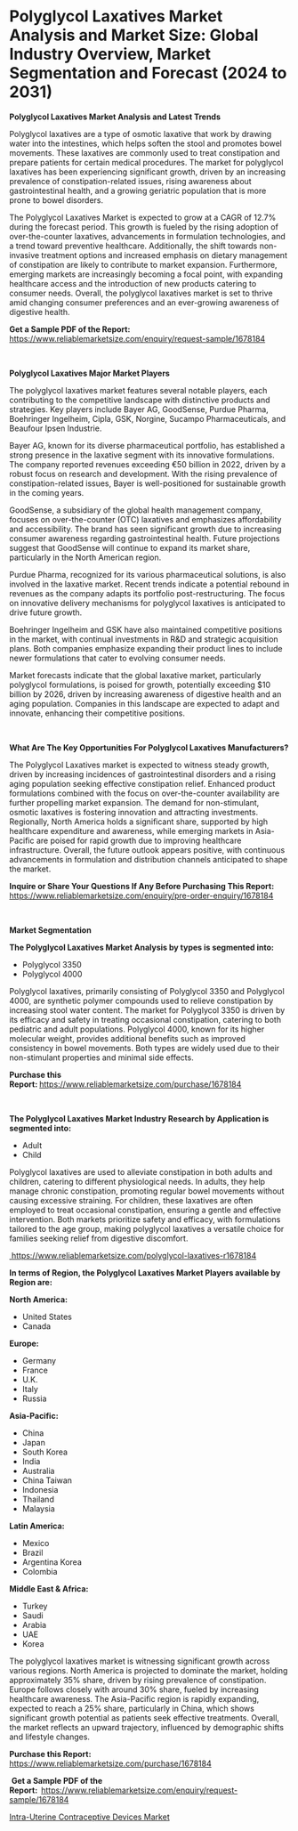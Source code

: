 <p><h1>Polyglycol Laxatives Market Analysis and Market Size: Global Industry Overview, Market Segmentation and Forecast (2024 to 2031)</h1></p><p><strong>Polyglycol Laxatives Market Analysis and Latest Trends</strong></p>
<p><p>Polyglycol laxatives are a type of osmotic laxative that work by drawing water into the intestines, which helps soften the stool and promotes bowel movements. These laxatives are commonly used to treat constipation and prepare patients for certain medical procedures. The market for polyglycol laxatives has been experiencing significant growth, driven by an increasing prevalence of constipation-related issues, rising awareness about gastrointestinal health, and a growing geriatric population that is more prone to bowel disorders.</p><p>The Polyglycol Laxatives Market is expected to grow at a CAGR of 12.7% during the forecast period. This growth is fueled by the rising adoption of over-the-counter laxatives, advancements in formulation technologies, and a trend toward preventive healthcare. Additionally, the shift towards non-invasive treatment options and increased emphasis on dietary management of constipation are likely to contribute to market expansion. Furthermore, emerging markets are increasingly becoming a focal point, with expanding healthcare access and the introduction of new products catering to consumer needs. Overall, the polyglycol laxatives market is set to thrive amid changing consumer preferences and an ever-growing awareness of digestive health.</p></p>
<p><strong>Get a Sample PDF of the Report:&nbsp;</strong> <a href="https://www.reliablemarketsize.com/enquiry/request-sample/1678184?utm_campaign=1832&utm_medium=2&utm_source=Github&utm_content=ia&utm_term=28122024&utm_id=polyglycol-laxatives">https://www.reliablemarketsize.com/enquiry/request-sample/1678184</a></p>
<p>&nbsp;</p>
<p><strong>Polyglycol Laxatives Major Market Players</strong></p>
<p><p>The polyglycol laxatives market features several notable players, each contributing to the competitive landscape with distinctive products and strategies. Key players include Bayer AG, GoodSense, Purdue Pharma, Boehringer Ingelheim, Cipla, GSK, Norgine, Sucampo Pharmaceuticals, and Beaufour Ipsen Industrie.</p><p>Bayer AG, known for its diverse pharmaceutical portfolio, has established a strong presence in the laxative segment with its innovative formulations. The company reported revenues exceeding €50 billion in 2022, driven by a robust focus on research and development. With the rising prevalence of constipation-related issues, Bayer is well-positioned for sustainable growth in the coming years.</p><p>GoodSense, a subsidiary of the global health management company, focuses on over-the-counter (OTC) laxatives and emphasizes affordability and accessibility. The brand has seen significant growth due to increasing consumer awareness regarding gastrointestinal health. Future projections suggest that GoodSense will continue to expand its market share, particularly in the North American region.</p><p>Purdue Pharma, recognized for its various pharmaceutical solutions, is also involved in the laxative market. Recent trends indicate a potential rebound in revenues as the company adapts its portfolio post-restructuring. The focus on innovative delivery mechanisms for polyglycol laxatives is anticipated to drive future growth.</p><p>Boehringer Ingelheim and GSK have also maintained competitive positions in the market, with continual investments in R&D and strategic acquisition plans. Both companies emphasize expanding their product lines to include newer formulations that cater to evolving consumer needs.</p><p>Market forecasts indicate that the global laxative market, particularly polyglycol formulations, is poised for growth, potentially exceeding $10 billion by 2026, driven by increasing awareness of digestive health and an aging population. Companies in this landscape are expected to adapt and innovate, enhancing their competitive positions.</p></p>
<p>&nbsp;</p>
<p><strong>What Are The Key Opportunities For Polyglycol Laxatives Manufacturers?</strong></p>
<p><p>The Polyglycol Laxatives market is expected to witness steady growth, driven by increasing incidences of gastrointestinal disorders and a rising aging population seeking effective constipation relief. Enhanced product formulations combined with the focus on over-the-counter availability are further propelling market expansion. The demand for non-stimulant, osmotic laxatives is fostering innovation and attracting investments. Regionally, North America holds a significant share, supported by high healthcare expenditure and awareness, while emerging markets in Asia-Pacific are poised for rapid growth due to improving healthcare infrastructure. Overall, the future outlook appears positive, with continuous advancements in formulation and distribution channels anticipated to shape the market.</p></p>
<p><strong>Inquire or Share Your Questions If Any Before Purchasing This Report:</strong> <a href="https://www.reliablemarketsize.com/enquiry/pre-order-enquiry/1678184?utm_campaign=1832&utm_medium=2&utm_source=Github&utm_content=ia&utm_term=28122024&utm_id=polyglycol-laxatives">https://www.reliablemarketsize.com/enquiry/pre-order-enquiry/1678184</a></p>
<p>&nbsp;</p>
<p><strong>Market Segmentation</strong></p>
<p><strong>The Polyglycol Laxatives Market Analysis by types is segmented into:</strong></p>
<p><ul><li>Polyglycol 3350</li><li>Polyglycol 4000</li></ul></p>
<p><p>Polyglycol laxatives, primarily consisting of Polyglycol 3350 and Polyglycol 4000, are synthetic polymer compounds used to relieve constipation by increasing stool water content. The market for Polyglycol 3350 is driven by its efficacy and safety in treating occasional constipation, catering to both pediatric and adult populations. Polyglycol 4000, known for its higher molecular weight, provides additional benefits such as improved consistency in bowel movements. Both types are widely used due to their non-stimulant properties and minimal side effects.</p></p>
<p><strong>Purchase this Report:&nbsp;</strong><a href="https://www.reliablemarketsize.com/purchase/1678184?utm_campaign=1832&utm_medium=2&utm_source=Github&utm_content=ia&utm_term=28122024&utm_id=polyglycol-laxatives">https://www.reliablemarketsize.com/purchase/1678184</a></p>
<p>&nbsp;</p>
<p><strong>The Polyglycol Laxatives Market Industry Research by Application is segmented into:</strong></p>
<p><ul><li>Adult</li><li>Child</li></ul></p>
<p><p>Polyglycol laxatives are used to alleviate constipation in both adults and children, catering to different physiological needs. In adults, they help manage chronic constipation, promoting regular bowel movements without causing excessive straining. For children, these laxatives are often employed to treat occasional constipation, ensuring a gentle and effective intervention. Both markets prioritize safety and efficacy, with formulations tailored to the age group, making polyglycol laxatives a versatile choice for families seeking relief from digestive discomfort.</p></p>
<p><a href="https://www.reliablemarketsize.com/polyglycol-laxatives-r1678184?utm_campaign=1832&utm_medium=2&utm_source=Github&utm_content=ia&utm_term=28122024&utm_id=polyglycol-laxatives">&nbsp;https://www.reliablemarketsize.com/polyglycol-laxatives-r1678184</a></p>
<p><strong>In terms of Region, the Polyglycol Laxatives Market Players available by Region are:</strong></p>
<p>
    <p> <strong> North America: </strong>
        <ul>
            <li>United States</li>
            <li>Canada</li>
        </ul>
        </p> 
    <p> <strong> Europe: </strong>
        <ul>
            <li>Germany</li>
            <li>France</li>
            <li>U.K.</li>
            <li>Italy</li>
            <li>Russia</li>
        </ul>
        </p> 
    <p> <strong> Asia-Pacific: </strong>
        <ul>
            <li>China</li>
            <li>Japan</li>
            <li>South Korea</li>
            <li>India</li>
            <li>Australia</li>
            <li>China Taiwan</li>
            <li>Indonesia</li>
            <li>Thailand</li>
            <li>Malaysia</li>
        </ul>
        </p> 
    <p> <strong> Latin America: </strong>
        <ul>
            <li>Mexico</li>
            <li>Brazil</li>
            <li>Argentina Korea</li>
            <li>Colombia</li>
        </ul>
        </p> 
    <p> <strong> Middle East & Africa: </strong>
        <ul>
            <li>Turkey</li>
            <li>Saudi</li>
            <li>Arabia</li>
            <li>UAE</li>
            <li>Korea</li>
        </ul>
    </p>
    </p>
<p><p>The polyglycol laxatives market is witnessing significant growth across various regions. North America is projected to dominate the market, holding approximately 35% share, driven by rising prevalence of constipation. Europe follows closely with around 30% share, fueled by increasing healthcare awareness. The Asia-Pacific region is rapidly expanding, expected to reach a 25% share, particularly in China, which shows significant growth potential as patients seek effective treatments. Overall, the market reflects an upward trajectory, influenced by demographic shifts and lifestyle changes.</p></p>
<p><strong>Purchase this Report: </strong><a href="https://www.reliablemarketsize.com/purchase/1678184?utm_campaign=1832&utm_medium=2&utm_source=Github&utm_content=ia&utm_term=28122024&utm_id=polyglycol-laxatives">https://www.reliablemarketsize.com/purchase/1678184</a></p>
<p>&nbsp;<strong>Get a Sample PDF of the Report:&nbsp;&nbsp;</strong><a href="https://www.reliablemarketsize.com/enquiry/request-sample/1678184?utm_campaign=1832&utm_medium=2&utm_source=Github&utm_content=ia&utm_term=28122024&utm_id=polyglycol-laxatives">https://www.reliablemarketsize.com/enquiry/request-sample/1678184</a></p>
<p><strong></strong></p>
<p><p><a href="https://github.com/AKSHATREPORTPRIME/Market-Research-Report-List-6/blob/main/intra-uterine-contraceptive-devices-market.md?utm_campaign=1832&utm_medium=2&utm_source=Github&utm_content=ia&utm_term=28122024&utm_id=polyglycol-laxatives">Intra-Uterine Contraceptive Devices Market</a></p></p>